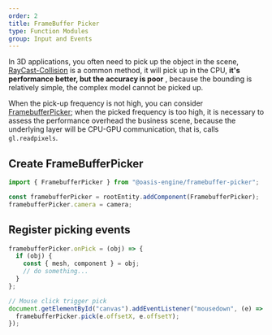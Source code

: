 ```yaml
---
order: 2
title: FrameBuffer Picker
type: Function Modules
group: Input and Events
---
```


In 3D applications, you often need to pick up the object in the scene, [RayCast-Collision](${docs}ray) is a common method, it will pick up in the CPU, **it's performance better, but the accuracy is poor** , because the bounding is relatively simple, the complex model cannot be picked up.

When the pick-up frequency is not high, you can consider [FramebufferPicker](${api}framebuffer-picker/FramebufferPicker); when the picked frequency is too high, it is necessary to assess the performance overhead the business scene, because the underlying layer will be CPU-GPU communication, that is, calls `gl.readpixels`.

<playground src="framebuffer-picker.ts"></playground>

## Create FrameBufferPicker

```typescript
import { FramebufferPicker } from "@oasis-engine/framebuffer-picker";

const framebufferPicker = rootEntity.addComponent(FramebufferPicker);
framebufferPicker.camera = camera;
```

## Register picking events

```typescript
framebufferPicker.onPick = (obj) => {
  if (obj) {
    const { mesh, component } = obj;
    // do something...
  }
};

// Mouse click trigger pick
document.getElementById("canvas").addEventListener("mousedown", (e) => {
  framebufferPicker.pick(e.offsetX, e.offsetY);
});
```
